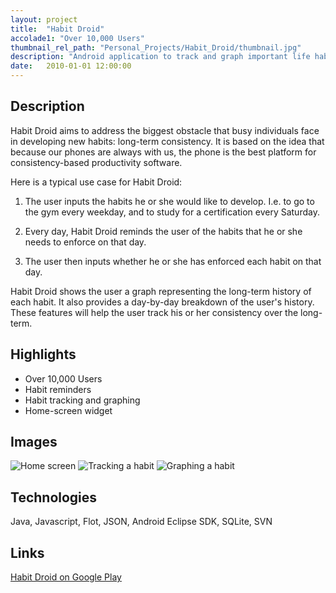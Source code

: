 ```yaml
---
layout: project
title:  "Habit Droid"
accolade1: "Over 10,000 Users"
thumbnail_rel_path: "Personal_Projects/Habit_Droid/thumbnail.jpg"
description: "Android application to track and graph important life habits"
date:   2010-01-01 12:00:00
---
```


## Description

Habit Droid aims to address the biggest obstacle that busy individuals face in developing new habits: long-term consistency. It is based on the idea that because our phones are always with us, the phone is the best platform for consistency-based productivity software.

Here is a typical use case for Habit Droid:

1. The user inputs the habits he or she would like to develop. I.e. to go to the gym every weekday, and to study for a certification every Saturday.

2. Every day, Habit Droid reminds the user of the habits that he or she needs to enforce on that day.

3. The user then inputs whether he or she has enforced each habit on that day.

Habit Droid shows the user a graph representing the long-term history of each habit. It also provides a day-by-day breakdown of the user's history. These features will help the user track his or her consistency over the long-term.

## Highlights
* Over 10,000 Users
* Habit reminders
* Habit tracking and graphing
* Home-screen widget

## Images
![Home screen]({{site.dropbox_url}}Personal_Projects/Habit_Droid/image1.jpg)
![Tracking a habit]({{site.dropbox_url}}Personal_Projects/Habit_Droid/image2.jpg)
![Graphing a habit]({{site.dropbox_url}}Personal_Projects/Habit_Droid/image3.jpg)


## Technologies
Java, Javascript, Flot, JSON, Android Eclipse SDK, SQLite, SVN

## Links

[Habit Droid on Google Play](https://play.google.com/store/apps/details?id=com.simpledrive.habitdroid&hl=en)